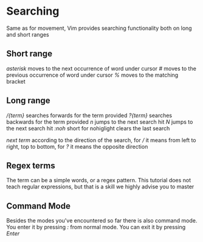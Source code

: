 # Searching
Same as for movement, Vim provides searching functionality both on long and
short ranges


## Short range
*asterisk* moves to the next occurrence of word under cursor
*#*        moves to the previous occurrence of word under cursor
*%*        moves to the matching bracket


## Long range
*/{term}* searches forwards  for the term provided
*?{term}* searches backwards for the term provided
*n* jumps to the next search hit
*N* jumps to the next search hit
*:noh* short for nohiglight clears the last search

_next term_ according to the direction of the search,
for */* it means from left to right, top to bottom,
for *?* it means the opposite direction


## Regex terms
The term can be a simple words, or a regex pattern.
This tutorial does not teach regular expressions, but that is a skill we highly
advise you to master


## Command Mode
Besides the modes you've encountered so far there is also command mode.
You enter it by pressing _:_ from normal mode.
You can exit it by pressing _Enter_
